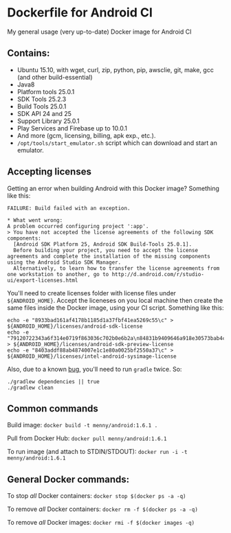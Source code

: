 # Dockerfile for Android CI
My general usage (very up-to-date) Docker image for Android CI

## Contains:

* Ubuntu 15.10, with wget, curl, zip, python, pip, awsclie, git, make, gcc (and other build-essential)
* Java8
* Platform tools 25.0.1
* SDK Tools 25.2.3
* Build Tools 25.0.1
* SDK API 24 and 25
* Support Library 25.0.1
* Play Services and Firebase up to 10.0.1
* And more (gcm, licensing, billing, apk exp., etc.).
* `/opt/tools/start_emulator.sh` script which can download and start an emulator.

## Accepting licenses
Getting an error when building Android with this Docker image? Something like this:
```
FAILURE: Build failed with an exception.

* What went wrong:
A problem occurred configuring project ':app'.
> You have not accepted the license agreements of the following SDK components:
  [Android SDK Platform 25, Android SDK Build-Tools 25.0.1].
  Before building your project, you need to accept the license agreements and complete the installation of the missing components using the Android Studio SDK Manager.
  Alternatively, to learn how to transfer the license agreements from one workstation to another, go to http://d.android.com/r/studio-ui/export-licenses.html
```
You'll need to create licenses folder with license files under `${ANDROID_HOME}`. Accept the liceneses on you local machine
then create the same files inside the Docker image, using your CI script. Something like this:
```
echo -e "8933bad161af4178b1185d1a37fbf41ea5269c55\c" > ${ANDROID_HOME}/licenses/android-sdk-license
echo -e "79120722343a6f314e0719f863036c702b0e6b2a\n84831b9409646a918e30573bab4c9c91346d8abd\c" > ${ANDROID_HOME}/licenses/android-sdk-preview-license
echo -e "8403addf88ab4874007e1c1e80a0025bf2550a37\c" > ${ANDROID_HOME}/licenses/intel-android-sysimage-license
```
Also, due to a known [bug](https://code.google.com/p/android/issues/detail?id=2123090), you'll need to run `gradle` twice. So:
```
./gradlew dependencies || true
./gradlew clean
```    

## Common commands
Build image: `docker build -t menny/android:1.6.1 .`

Pull from Docker Hub: `docker pull menny/android:1.6.1`

To run image (and attach to STDIN/STDOUT): `docker run -i -t menny/android:1.6.1`

## General Docker commands:
To stop *all* Docker containers: `docker stop $(docker ps -a -q)`

To remove *all* Docker containers: `docker rm -f $(docker ps -a -q)`

To remove *all* Docker images: `docker rmi -f $(docker images -q)`

